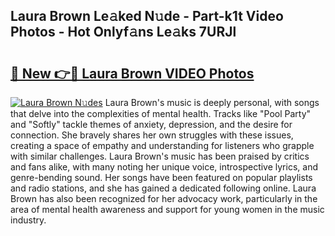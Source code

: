 ## Laura Brown Le𝚊ked N𝚞de - Part-k1t Video Photos - Hot Onlyf𝚊ns Le𝚊ks 7URJl

# <h2><a href="http://ab53527.deff.icu/?id=Laura+Brown">🔗 New 👉🔴 Laura Brown VIDEO Photos</a></h2>

[![Laura Brown N𝚞des](https://i.imgur.com/rIISA9y.gif)](http://ab53527.deff.icu/?id=Laura+Brown)
Laura Brown's music is deeply personal, with songs that delve into the complexities of mental health. Tracks like "Pool Party" and "Softly" tackle themes of anxiety, depression, and the desire for connection. She bravely shares her own struggles with these issues, creating a space of empathy and understanding for listeners who grapple with similar challenges. Laura Brown's music has been praised by critics and fans alike, with many noting her unique voice, introspective lyrics, and genre-bending sound. Her songs have been featured on popular playlists and radio stations, and she has gained a dedicated following online. Laura Brown has also been recognized for her advocacy work, particularly in the area of mental health awareness and support for young women in the music industry.
